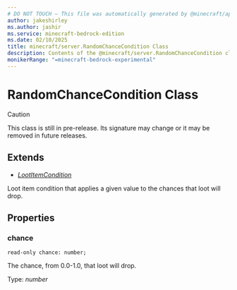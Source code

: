 ```yaml
---
# DO NOT TOUCH — This file was automatically generated by @minecraft/api-docs-generator, to report problems file an issue at https://github.com/Mojang/minecraft-scripting-libraries
author: jakeshirley
ms.author: jashir
ms.service: minecraft-bedrock-edition
ms.date: 02/10/2025
title: minecraft/server.RandomChanceCondition Class
description: Contents of the @minecraft/server.RandomChanceCondition class.
monikerRange: "=minecraft-bedrock-experimental"
---
```

# RandomChanceCondition Class

> [!CAUTION]
> This class is still in pre-release.  Its signature may change or it may be removed in future releases.

## Extends
- [*LootItemCondition*](LootItemCondition.md)

Loot item condition that applies a given value to the chances that loot will drop.

## Properties

### **chance**
`read-only chance: number;`

The chance, from 0.0-1.0, that loot will drop.

Type: *number*
